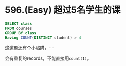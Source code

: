 # 596.\(Easy\) 超过5名学生的课

```sql
SELECT class
FROM courses
GROUP BY class
Having COUNT(DISTINCT student) > 4
```



这道题还有个小陷阱，- -

会有重复的records，不能直接用`count(1)`。

